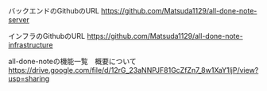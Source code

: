 バックエンドのGithubのURL
https://github.com/Matsuda1129/all-done-note-server

インフラのGithubのURL
https://github.com/Matsuda1129/all-done-note-infrastructure


all-done-noteの機能一覧　概要について
https://drive.google.com/file/d/12rG_23aNNPJF81GcZfZn7_8w1XaY1ljP/view?usp=sharing
